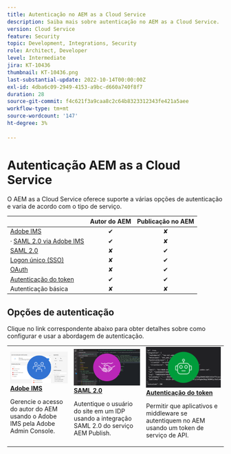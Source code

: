```yaml
---
title: Autenticação no AEM as a Cloud Service
description: Saiba mais sobre autenticação no AEM as a Cloud Service.
version: Cloud Service
feature: Security
topic: Development, Integrations, Security
role: Architect, Developer
level: Intermediate
jira: KT-10436
thumbnail: KT-10436.png
last-substantial-update: 2022-10-14T00:00:00Z
exl-id: 4dba6c09-2949-4153-a9bc-d660a740f8f7
duration: 28
source-git-commit: f4c621f3a9caa8c2c64b8323312343fe421a5aee
workflow-type: tm+mt
source-wordcount: '147'
ht-degree: 3%

---
```


# Autenticação AEM as a Cloud Service

O AEM as a Cloud Service oferece suporte a várias opções de autenticação e varia de acordo com o tipo de serviço.

|                       | Autor do AEM | Publicação no AEM |
|-----------------------|:----------:|:-----------:|
| [Adobe IMS](../accessing/overview.md) | ✔ | ✘ |
| · [SAML 2.0 via Adobe IMS](https://experienceleague.adobe.com/docs/experience-manager-cloud-service/content/security/ims-support.html#how-to-set-up) | ✔ | ✘ |
| [SAML 2.0](./saml-2-0.md) | ✘ | ✔ |
| [Logon único (SSO)](https://experienceleague.adobe.com/docs/experience-manager-cloud-service/content/sites/authoring/personalization/user-and-group-sync-for-publish-tier.html#integration-with-an-idp) | ✘ | ✔ |
| [OAuth](https://experienceleague.adobe.com/docs/experience-manager-cloud-service/content/sites/authoring/personalization/user-and-group-sync-for-publish-tier.html#integration-with-an-idp) | ✘ | ✔ |
| [Autenticação do token](../../headless-tutorial/authentication/overview.md) | ✔ | ✔ |
| Autenticação básica | ✘ | ✘ |

## Opções de autenticação

Clique no link correspondente abaixo para obter detalhes sobre como configurar e usar a abordagem de autenticação.

<table>
  <tr>
   <td>
      <a  href="../accessing/overview.md"><img alt="Adobe IMS" src="./assets/card--adobe-ims.png"/></a>
      <div><strong><a href="../accessing/overview.md">Adobe IMS</a></strong></div>
      <p>
          Gerencie o acesso do autor do AEM usando o Adobe IMS pela Adobe Admin Console.
      </p>
    </td>   
   <td>
      <a  href="./saml-2-0.md"><img alt="SAML 2.0" src="./assets/card--saml-2-0.png"/></a>
      <div><strong><a href="./saml-2-0.md">SAML 2.0</a></strong></div>
      <p>
        Autentique o usuário do site em um IDP usando a integração SAML 2.0 do serviço AEM Publish.
      </p>
    </td>   
   <td>
      <a  href="../../headless-tutorial/authentication/overview.md"><img alt="Token" src="./assets/card--token.png"/></a>
      <div><strong><a href="../../headless-tutorial/authentication/overview.md">Autenticação do token</a></strong></div>
      <p>
        Permitir que aplicativos e middleware se autentiquem no AEM usando um token de serviço de API.
      </p>
    </td>   
  </tr>
</table>

